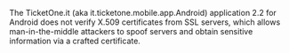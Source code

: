 The TicketOne.it (aka it.ticketone.mobile.app.Android) application 2.2 for Android does not verify X.509 certificates from SSL servers, which allows man-in-the-middle attackers to spoof servers and obtain sensitive information via a crafted certificate.
